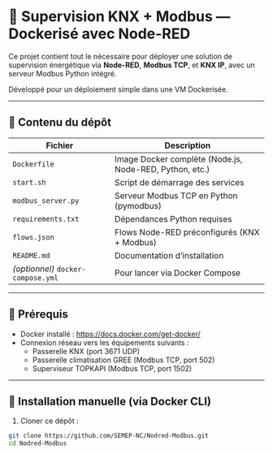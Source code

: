 # 🔌 Supervision KNX + Modbus — Dockerisé avec Node-RED

Ce projet contient tout le nécessaire pour déployer une solution de supervision énergétique via **Node-RED**, **Modbus TCP**, et **KNX IP**, avec un serveur Modbus Python intégré.

Développé pour un déploiement simple dans une VM Dockerisée.

---

## 📁 Contenu du dépôt

| Fichier               | Description                                               |
|----------------------|-----------------------------------------------------------|
| `Dockerfile`         | Image Docker complète (Node.js, Node-RED, Python, etc.)   |
| `start.sh`           | Script de démarrage des services                          |
| `modbus_server.py`   | Serveur Modbus TCP en Python (pymodbus)                   |
| `requirements.txt`   | Dépendances Python requises                               |
| `flows.json`         | Flows Node-RED préconfigurés (KNX + Modbus)               |
| `README.md`          | Documentation d’installation                              |
| *(optionnel)* `docker-compose.yml` | Pour lancer via Docker Compose             |

---

## 🧰 Prérequis

- Docker installé : https://docs.docker.com/get-docker/
- Connexion réseau vers les équipements suivants :
  - Passerelle KNX (port 3671 UDP)
  - Passerelle climatisation GREE (Modbus TCP, port 502)
  - Superviseur TOPKAPI (Modbus TCP, port 1502)

---

## 🚀 Installation manuelle (via Docker CLI)

1. Cloner ce dépôt :

```bash
git clone https://github.com/SEMEP-NC/Nodred-Modbus.git
cd Nodred-Modbus

